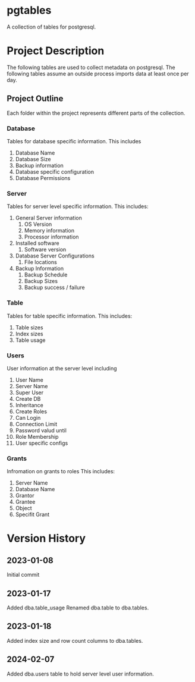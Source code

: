 # pgtables
A collection of tables for postgresql.

# Project Description
The following tables are used to collect metadata on postgresql. 
The following tables assume an outside process imports data at least once per day. 

## Project Outline
Each folder within the project represents different parts of the collection.

### Database
Tables for database specific information.
This includes
1. Database Name
2. Database Size
3. Backup information
4. Database specific configuration
5. Database Permissions

### Server
Tables for server level specific information.
This includes:
1. General Server information
    1. OS Version
    2. Memory information
    3. Processor information
2. Installed software
    1. Software version
3. Database Server Configurations
    1. File locations
4. Backup Information
    1. Backup Schedule
    2. Backup Sizes
    3. Backup success / failure

### Table
Tables for table specific information.
This includes:
1. Table sizes
2. Index sizes
3. Table usage

### Users
User information at the server level including
1. User Name
2. Server Name
3. Super User
4. Create DB
5. Inheritance
6. Create Roles
7. Can Login
8. Connection Limit
9. Password valud until
10. Role Membership
11. User specific configs

### Grants
Infromation on grants to roles
This includes:
1. Server Name
2. Database Name
3. Grantor
4. Grantee
5. Object
6. Specifit Grant


# Version History
## 2023-01-08
Initial commit

## 2023-01-17
Added dba.table_usage
Renamed dba.table to dba.tables.

## 2023-01-18
Added index size and row count columns to dba.tables.

## 2024-02-07
Added dba.users table to hold server level user information. 
